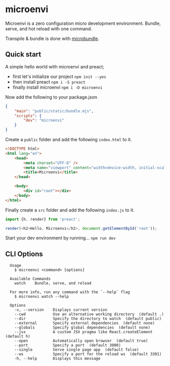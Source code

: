 # microenvi

Microenvi is a zero configuration micro development environment. Bundle, serve, and hot reload with one command.

Transpile & bundle is done with [microbundle](https://github.com/developit/microbundle).

## Quick start

A simple hello world with microenvi and preact;

- first let's initialize our project `npm init --yes`
- then install preact `npm i -S preact`
- finally install microenvi `npm i -D microenvi`

Now add the following to your package.json

```json
{
	"main": "public/static/bundle.mjs",
	"scripts": {
		"dev": "microenvi"
	}
}
```

Create a `public` folder and add the following `index.html` to it.

```html
<!DOCTYPE html>
<html lang="en">
	<head>
		<meta charset="UTF-8" />
		<meta name="viewport" content="width=device-width, initial-scale=1.0" />
		<title>Microenvi</title>
	</head>

	<body>
		<div id="root"></div>
	</body>
</html>
```

Finally create a `src` folder and add the following `index.js` to it.

```javascript
import {h, render} from 'preact';

render(<h2>Hello, Microenvi</h2>, document.getElementById('root'));
```

Start your dev environment by running... `npm run dev`

## CLI Options

```
  Usage
    $ microenvi <command> [options]

  Available Commands
    watch    Bundle, serve, and reload

  For more info, run any command with the `--help` flag
    $ microenvi watch --help

  Options
    -v, --version    Displays current version
    --cwd            Use an alternative working directory  (default .)
    --dir            Specify the directory to watch  (default public)
    --external       Specify external dependencies  (default none)
    --globals        Specify global dependencies  (default none)
    --jsx            A custom JSX pragma like React.createElement  (default h)
    --open           Automatically open browser  (default true)
    --port           Specify a port  (default 3000)
    --single         Serve single page app  (default false)
    --ws             Specify a port for the reload ws  (default 3301)
    -h, --help       Displays this message
```

